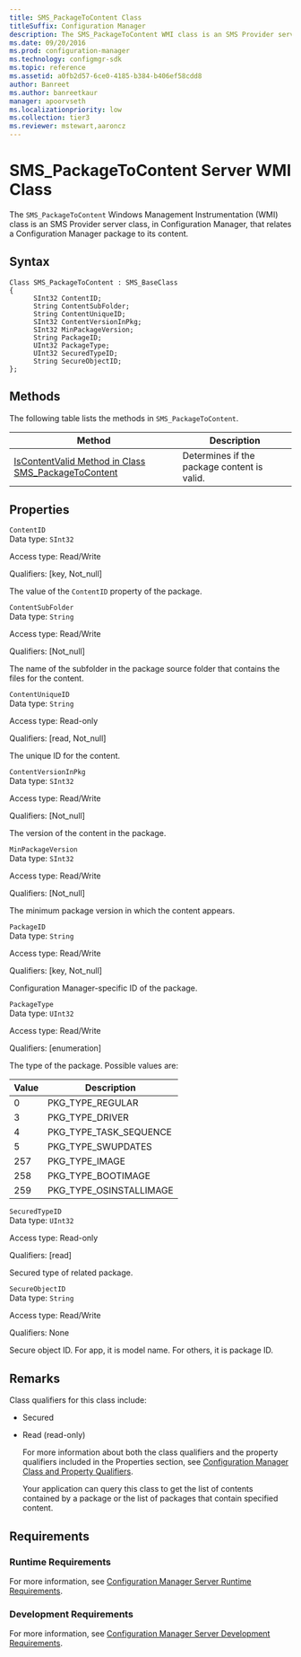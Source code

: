 ```yaml
---
title: SMS_PackageToContent Class
titleSuffix: Configuration Manager
description: The SMS_PackageToContent WMI class is an SMS Provider server class, in Configuration Manager, that relates a Configuration Manager package to its content.
ms.date: 09/20/2016
ms.prod: configuration-manager
ms.technology: configmgr-sdk
ms.topic: reference
ms.assetid: a0fb2d57-6ce0-4185-b384-b406ef58cdd8
author: Banreet
ms.author: banreetkaur
manager: apoorvseth
ms.localizationpriority: low
ms.collection: tier3
ms.reviewer: mstewart,aaroncz 
---
```

# SMS_PackageToContent Server WMI Class
The `SMS_PackageToContent` Windows Management Instrumentation (WMI) class is an SMS Provider server class, in Configuration Manager, that relates a Configuration Manager package to its content.  

## Syntax  

```  
Class SMS_PackageToContent : SMS_BaseClass  
{  
      SInt32 ContentID;  
      String ContentSubFolder;  
      String ContentUniqueID;  
      SInt32 ContentVersionInPkg;  
      SInt32 MinPackageVersion;  
      String PackageID;  
      UInt32 PackageType;  
      UInt32 SecuredTypeID;  
      String SecureObjectID;  
};  
```  

## Methods  
 The following table lists the methods in `SMS_PackageToContent`.  

|Method|Description|  
|------------|-----------------|  
|[IsContentValid Method in Class SMS_PackageToContent](../../../../../develop/reference/core/servers/configure/iscontentvalid-method-in-class-sms_packagetocontent.md)|Determines if the package content is valid.|  

## Properties  
 `ContentID`  
 Data type: `SInt32`  

 Access type: Read/Write  

 Qualifiers: [key, Not_null]  

 The value of the `ContentID` property of the package.  

 `ContentSubFolder`  
 Data type: `String`  

 Access type: Read/Write  

 Qualifiers: [Not_null]  

 The name of the subfolder in the package source folder that contains the files for the content.  

 `ContentUniqueID`  
 Data type: `String`  

 Access type: Read-only  

 Qualifiers: [read, Not_null]  

 The unique ID for the content.  

 `ContentVersionInPkg`  
 Data type: `SInt32`  

 Access type: Read/Write  

 Qualifiers: [Not_null]  

 The version of the content in the package.  

 `MinPackageVersion`  
 Data type: `SInt32`  

 Access type: Read/Write  

 Qualifiers: [Not_null]  

 The minimum package version in which the content appears.  

 `PackageID`  
 Data type: `String`  

 Access type: Read/Write  

 Qualifiers: [key, Not_null]  

 Configuration Manager-specific ID of the package.  

 `PackageType`  
 Data type: `UInt32`  

 Access type: Read/Write  

 Qualifiers: [enumeration]  

 The type of the package. Possible values are:  

|Value|Description|  
|-----------|-----------------|  
|0|PKG_TYPE_REGULAR|  
|3|PKG_TYPE_DRIVER|  
|4|PKG_TYPE_TASK_SEQUENCE|  
|5|PKG_TYPE_SWUPDATES|  
|257|PKG_TYPE_IMAGE|  
|258|PKG_TYPE_BOOTIMAGE|  
|259|PKG_TYPE_OSINSTALLIMAGE|  

 `SecuredTypeID`  
 Data type: `UInt32`  

 Access type: Read-only  

 Qualifiers: [read]  

 Secured type of related package.  

 `SecureObjectID`  
 Data type: `String`  

 Access type: Read/Write  

 Qualifiers: None  

 Secure object ID. For app, it is model name. For others, it is package ID.  

## Remarks  
 Class qualifiers for this class include:  

- Secured  

- Read (read-only)  

  For more information about both the class qualifiers and the property qualifiers included in the Properties section, see [Configuration Manager Class and Property Qualifiers](../../../../../develop/reference/misc/class-and-property-qualifiers.md).  

  Your application can query this class to get the list of contents contained by a package or the list of packages that contain specified content.  

## Requirements  

### Runtime Requirements  
 For more information, see [Configuration Manager Server Runtime Requirements](../../../../../develop/core/reqs/server-runtime-requirements.md).  

### Development Requirements  
 For more information, see [Configuration Manager Server Development Requirements](../../../../../develop/core/reqs/server-development-requirements.md).  
